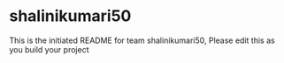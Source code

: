 # shalinikumari50
This is the initiated README for team shalinikumari50, Please edit this as you build your project
